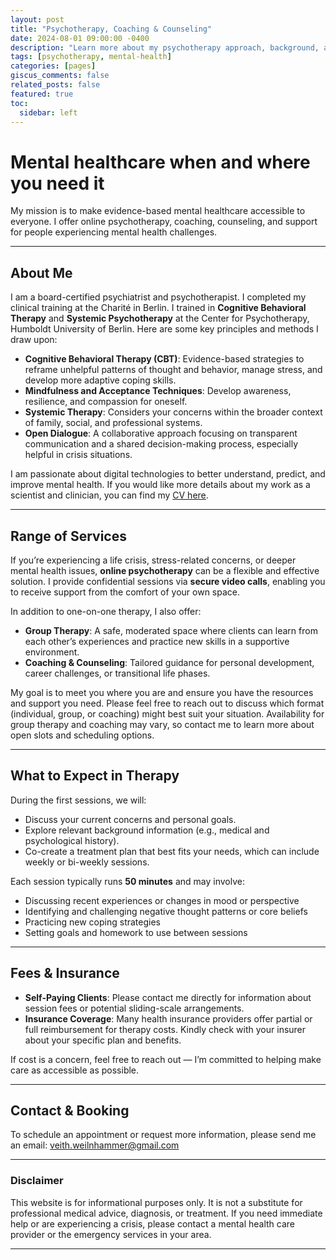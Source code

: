 ```yaml
---
layout: post
title: "Psychotherapy, Coaching & Counseling"
date: 2024-08-01 09:00:00 -0400
description: "Learn more about my psychotherapy approach, background, and how to book a session."
tags: [psychotherapy, mental-health]
categories: [pages]
giscus_comments: false
related_posts: false
featured: true
toc:
  sidebar: left
---
```


# Mental healthcare when and where you need it 

My mission is to make evidence-based mental healthcare accessible to everyone. I offer online psychotherapy, coaching, counseling, and support for people experiencing mental health challenges.

---

## About Me

I am a board-certified psychiatrist and psychotherapist. I completed my clinical training at the Charité in Berlin. I trained in **Cognitive Behavioral Therapy** and **Systemic Psychotherapy** at the Center for Psychotherapy, Humboldt University of Berlin. Here are some key principles and methods I draw upon:

- **Cognitive Behavioral Therapy (CBT)**: Evidence-based strategies to reframe unhelpful patterns of thought and behavior, manage stress, and develop more adaptive coping skills.  
- **Mindfulness and Acceptance Techniques**: Develop awareness, resilience, and compassion for oneself.  
- **Systemic Therapy**: Considers your concerns within the broader context of family, social, and professional systems.  
- **Open Dialogue**: A collaborative approach focusing on transparent communication and a shared decision-making process, especially helpful in crisis situations.  

I am passionate about digital technologies to better understand, predict, and improve mental health. If you would like more details about my work as a scientist and clinician, you can find my [CV here](https://veithweilnhammer.github.io/assets/pdf/CV_Weilnhammer.pdf).

---

## Range of Services

If you’re experiencing a life crisis, stress-related concerns, or deeper mental health issues, **online psychotherapy** can be a flexible and effective solution. I provide confidential sessions via **secure video calls**, enabling you to receive support from the comfort of your own space. 

In addition to one-on-one therapy, I also offer:
- **Group Therapy**: A safe, moderated space where clients can learn from each other’s experiences and practice new skills in a supportive environment.
- **Coaching & Counseling**: Tailored guidance for personal development, career challenges, or transitional life phases.  

My goal is to meet you where you are and ensure you have the resources and support you need. Please feel free to reach out to discuss which format (individual, group, or coaching) might best suit your situation. Availability for group therapy and coaching may vary, so contact me to learn more about open slots and scheduling options.

---

## What to Expect in Therapy

During the first sessions, we will:
- Discuss your current concerns and personal goals.  
- Explore relevant background information (e.g., medical and psychological history).  
- Co-create a treatment plan that best fits your needs, which can include weekly or bi-weekly sessions.

Each session typically runs **50 minutes** and may involve:
- Discussing recent experiences or changes in mood or perspective  
- Identifying and challenging negative thought patterns or core beliefs  
- Practicing new coping strategies  
- Setting goals and homework to use between sessions  

---

## Fees & Insurance

- **Self-Paying Clients**: Please contact me directly for information about session fees or potential sliding-scale arrangements.
- **Insurance Coverage**: Many health insurance providers offer partial or full reimbursement for therapy costs. Kindly check with your insurer about your specific plan and benefits.

If cost is a concern, feel free to reach out — I’m committed to helping make care as accessible as possible.

---

## Contact & Booking

To schedule an appointment or request more information, please send me an email: [veith.weilnhammer@gmail.com](mailto:veith.weilnhammer@gmail.com)

---

### Disclaimer
This website is for informational purposes only. It is not a substitute for professional medical advice, diagnosis, or treatment. If you need immediate help or are experiencing a crisis, please contact a mental health care provider or the emergency services in your area.

---